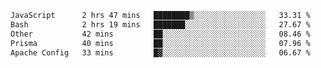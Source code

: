 
<!--START_SECTION:waka-->

```txt
JavaScript      2 hrs 47 mins   ████████▒░░░░░░░░░░░░░░░░   33.31 %
Bash            2 hrs 19 mins   ███████░░░░░░░░░░░░░░░░░░   27.67 %
Other           42 mins         ██░░░░░░░░░░░░░░░░░░░░░░░   08.46 %
Prisma          40 mins         ██░░░░░░░░░░░░░░░░░░░░░░░   07.96 %
Apache Config   33 mins         █▓░░░░░░░░░░░░░░░░░░░░░░░   06.67 %
```

<!--END_SECTION:waka-->
